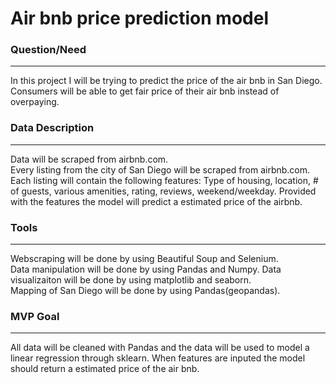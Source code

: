 # Air bnb price prediction model


### Question/Need ###
---
In this project I will be trying to predict the price of the air bnb in San Diego.  
Consumers will be able to get fair price of their air bnb instead of overpaying.

### Data Description ###
---
Data will be scraped from airbnb.com.  
Every listing from the city of San Diego will be scraped from airbnb.com.  
Each listing will contain the following features: Type of housing, location, # of guests, various amenities, rating, reviews, weekend/weekday.
Provided with the features the model will predict a estimated price of the airbnb.

### Tools ###
---
Webscraping will be done by using Beautiful Soup and Selenium.  
Data manipulation will be done by using Pandas and Numpy.
Data visualizaiton will be done by using matplotlib and seaborn.  
Mapping of San Diego will be done by using Pandas(geopandas).  

### MVP Goal ###
---
All data will be cleaned with Pandas and the data will be used to model a linear regression through sklearn. When features are inputed the model should return a estimated price of the air bnb.